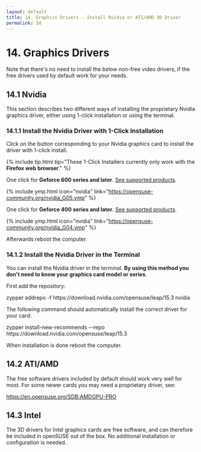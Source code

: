 ```yaml
---
layout: default
title: 14. Graphics Drivers - Install Nvidia or ATI/AMD 3D Driver
permalink: 3d
---
```


# 14. Graphics Drivers

Note that there's no need to install the below non-free video drivers, if the free drivers used by default work for your needs.

<!-- nvidia KMPs start -->

## 14.1 Nvidia

This section describes two different ways of installing the proprietary Nvidia graphics driver, either using 1-click installation or using the terminal.

### 14.1.1 Install the Nvidia Driver with 1-Click Installation

Click on the button corresponding to your Nvidia graphics card to install the driver with 1-click install.

{% include tip.html tip="These 1-Click Installers currently only work with the **Firefox web browser**." %}

One click for **Geforce 600 series and later**. [See supported products](https://www.nvidia.com/Download/driverResults.aspx/145182/en-us).

{% include ymp.html icon="nvidia" link="https://opensuse-community.org/nvidia_G05.ymp" %}

One click for **Geforce 400 series and later**. [See supported products](https://www.nvidia.com/Download/driverResults.aspx/142567/en-us).

{% include ymp.html icon="nvidia" link="https://opensuse-community.org/nvidia_G04.ymp" %}

Afterwards reboot the computer.

### 14.1.2 Install the Nvidia Driver in the Terminal

You can install the Nvidia driver in the terminal. **By using this method you don't need to know your graphics card model or series**.

First add the repository:

<div class="clroot">zypper addrepo -f https://download.nvidia.com/opensuse/leap/15.3 nvidia</div>

The following command should automatically install the correct driver for your card:

<div class="clroot">zypper install-new-recommends --repo https://download.nvidia.com/opensuse/leap/15.3</div>

When installation is done reboot the computer.

<!-- nvidia KMP end -->
<!-- ati KMP start -->

## 14.2 ATI/AMD

The free software drivers included by default should work very well for most. For some newer cards you may need a proprietary driver, see:

<https://en.opensuse.org/SDB:AMDGPU-PRO>

<!-- ati KMP end -->

## 14.3 Intel

The 3D drivers for Intel graphics cards are free software, and can therefore be included in openSUSE out of the box. No additional installation or configuration is needed.
